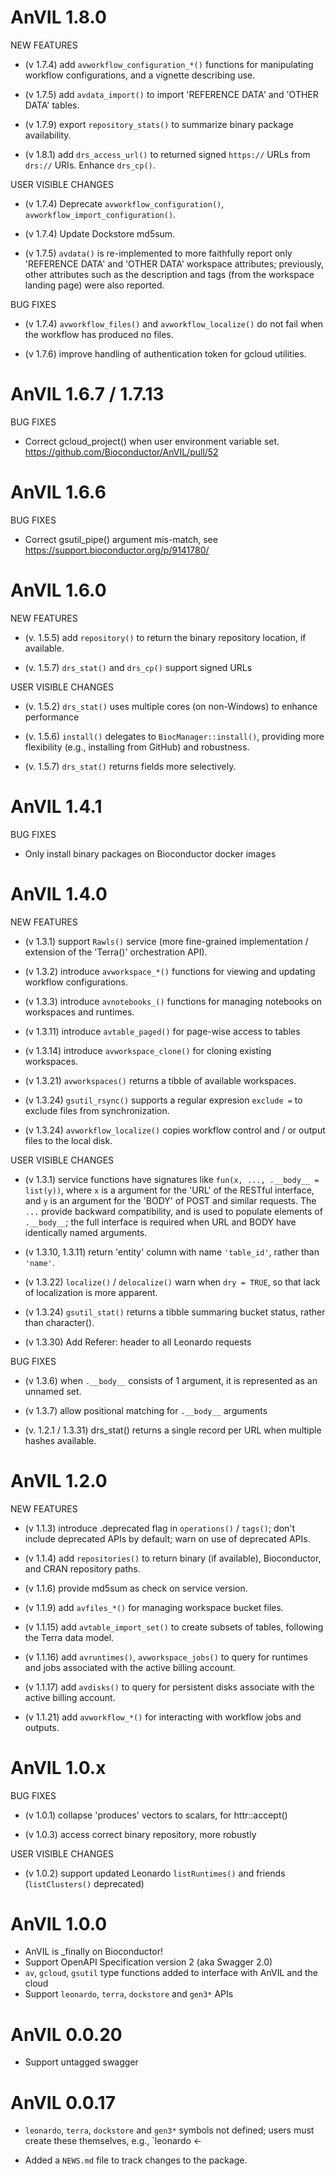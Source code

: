 # AnVIL 1.8.0

NEW FEATURES

- (v 1.7.4) add `avworkflow_configuration_*()` functions for
  manipulating workflow configurations, and a vignette describing use.

- (v 1.7.5) add `avdata_import()` to import 'REFERENCE DATA' and
  'OTHER DATA' tables.

- (v 1.7.9) export `repository_stats()` to summarize binary package
  availability.

- (v 1.8.1) add `drs_access_url()` to returned signed `https://` URLs
  from `drs://` URIs. Enhance `drs_cp()`.

USER VISIBLE CHANGES

- (v 1.7.4) Deprecate `avworkflow_configuration()`,
  `avworkflow_import_configuration()`.

- (v 1.7.4) Update Dockstore md5sum.

- (v 1.7.5) `avdata()` is re-implemented to more faithfully report
  only 'REFERENCE DATA' and 'OTHER DATA' workspace attributes;
  previously, other attributes such as the description and tags (from
  the workspace landing page) were also reported.

BUG FIXES

- (v 1.7.4) `avworkflow_files()` and `avworkflow_localize()` do not
  fail when the workflow has produced no files.

- (v 1.7.6) improve handling of authentication token for gcloud
  utilities.

# AnVIL 1.6.7 / 1.7.13

BUG FIXES

- Correct gcloud_project() when user environment variable set.
  https://github.com/Bioconductor/AnVIL/pull/52

# AnVIL 1.6.6

BUG FIXES

- Correct gsutil_pipe() argument mis-match, see
  https://support.bioconductor.org/p/9141780/

# AnVIL 1.6.0

NEW FEATURES

- (v. 1.5.5) add `repository()` to return the binary repository
  location, if available.

- (v. 1.5.7) `drs_stat()` and `drs_cp()` support signed URLs

USER VISIBLE CHANGES

- (v. 1.5.2) `drs_stat()` uses multiple cores (on non-Windows) to enhance
  performance

- (v. 1.5.6) `install()` delegates to `BiocManager::install()`,
  providing more flexibility (e.g., installing from GitHub) and
  robustness.

- (v. 1.5.7) `drs_stat()` returns fields more selectively.

# AnVIL 1.4.1

BUG FIXES

- Only install binary packages on Bioconductor docker images

# AnVIL 1.4.0

NEW FEATURES

- (v 1.3.1) support `Rawls()` service (more fine-grained implementation
  / extension of the 'Terra()' orchestration API).

- (v 1.3.2) introduce `avworkspace_*()` functions for viewing and updating
  workflow configurations.

- (v 1.3.3) introduce `avnotebooks_()` functions for managing notebooks
  on workspaces and runtimes.

- (v 1.3.11) introduce `avtable_paged()` for page-wise access to tables

- (v 1.3.14) introduce `avworkspace_clone()` for cloning existing
  workspaces.

- (v 1.3.21) `avworkspaces()` returns a tibble of available workspaces.

- (v 1.3.24) `gsutil_rsync()` supports a regular expresion `exclude =`
  to exclude files from synchronization.

- (v 1.3.24) `avworkflow_localize()` copies workflow control and / or
  output files to the local disk.

USER VISIBLE CHANGES

- (v 1.3.1) service functions have signatures like `fun(x, ...,
  .__body__ = list(y))`, where `x` is a argument for the 'URL' of the
  RESTful interface, and `y` is an argument for the 'BODY' of POST and
  similar requests. The `...` provide backward compatibility, and is
  used to populate elements of `.__body__`; the full interface is
  required when URL and BODY have identically named arguments.

- (v 1.3.10, 1.3.11) return 'entity' column with name `'table_id'`,
  rather than `'name'`.

- (v 1.3.22) `localize()` / `delocalize()` warn when `dry = TRUE`, so that
  lack of localization is more apparent.

- (v 1.3.24) `gsutil_stat()` returns a tibble summaring bucket status,
  rather than character().

- (v 1.3.30) Add Referer: header to all Leonardo requests

BUG FIXES

- (v 1.3.6) when `.__body__` consists of 1 argument, it is represented
  as an unnamed set.

- (v 1.3.7) allow positional matching for `.__body__` arguments

- (v. 1.2.1 / 1.3.31) drs_stat() returns a single record per URL when
  multiple hashes available.

# AnVIL 1.2.0

NEW FEATURES

- (v 1.1.3) introduce .deprecated flag in `operations()` / `tags()`; don't include
  deprecated APIs by default; warn on use of deprecated APIs.

- (v 1.1.4) add `repositories()` to return binary (if available),
  Bioconductor, and CRAN repository paths.

- (v 1.1.6) provide md5sum as check on service version.

- (v 1.1.9) add `avfiles_*()` for managing workspace bucket files.

- (v 1.1.15) add `avtable_import_set()` to create subsets of tables,
  following the Terra data model.

- (v 1.1.16) add `avruntimes()`, `avworkspace_jobs()` to query for runtimes
  and jobs associated with the active billing account.

- (v 1.1.17) add `avdisks()` to query for persistent disks associate
  with the active billing account.

- (v 1.1.21) add `avworkflow_*()` for interacting with workflow jobs
  and outputs.

# AnVIL 1.0.x

BUG FIXES

- (v 1.0.1) collapse 'produces' vectors to scalars, for httr::accept()

- (v 1.0.3) access correct binary repository, more robustly

USER VISIBLE CHANGES

- (v 1.0.2) support updated Leonardo `listRuntimes()` and friends
  (`listClusters()` deprecated)

# AnVIL 1.0.0

- AnVIL is _finally on Bioconductor!
- Support OpenAPI Specification version 2 (aka Swagger 2.0)
- `av`, `gcloud`, `gsutil` type functions added to interface with AnVIL
  and the cloud
- Support `leonardo`, `terra`, `dockstore` and `gen3*` APIs

# AnVIL 0.0.20

- Support untagged swagger

# AnVIL 0.0.17

- `leonardo`, `terra`, `dockstore` and `gen3*` symbols not defined; users must
  create these themselves, e.g., `leonardo <-

- Added a `NEWS.md` file to track changes to the package.
